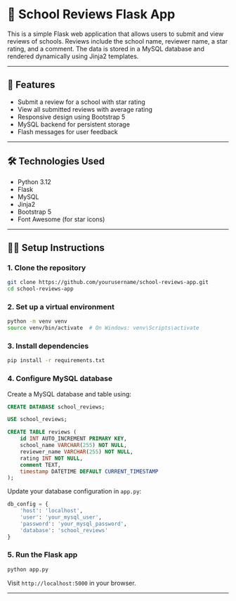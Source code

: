 # 🏫 School Reviews Flask App

This is a simple Flask web application that allows users to submit and view reviews of schools. Reviews include the school name, reviewer name, a star rating, and a comment. The data is stored in a MySQL database and rendered dynamically using Jinja2 templates.

---

## 🚀 Features

- Submit a review for a school with star rating
- View all submitted reviews with average rating
- Responsive design using Bootstrap 5
- MySQL backend for persistent storage
- Flash messages for user feedback

---

## 🛠️ Technologies Used

- Python 3.12
- Flask
- MySQL
- Jinja2
- Bootstrap 5
- Font Awesome (for star icons)

---


## 🧑‍💻 Setup Instructions

### 1. Clone the repository

```bash
git clone https://github.com/yourusername/school-reviews-app.git
cd school-reviews-app
````

### 2. Set up a virtual environment

```bash
python -m venv venv
source venv/bin/activate  # On Windows: venv\Scripts\activate
```

### 3. Install dependencies

```bash
pip install -r requirements.txt
```

### 4. Configure MySQL database

Create a MySQL database and table using:

```sql
CREATE DATABASE school_reviews;

USE school_reviews;

CREATE TABLE reviews (
    id INT AUTO_INCREMENT PRIMARY KEY,
    school_name VARCHAR(255) NOT NULL,
    reviewer_name VARCHAR(255) NOT NULL,
    rating INT NOT NULL,
    comment TEXT,
    timestamp DATETIME DEFAULT CURRENT_TIMESTAMP
);
```

Update your database configuration in `app.py`:

```python
db_config = {
    'host': 'localhost',
    'user': 'your_mysql_user',
    'password': 'your_mysql_password',
    'database': 'school_reviews'
}
```

### 5. Run the Flask app

```bash
python app.py
```

Visit `http://localhost:5000` in your browser.

---
